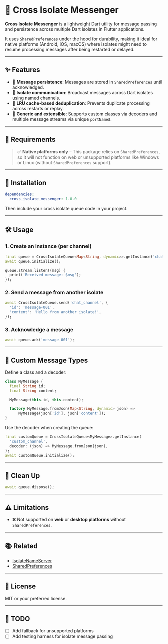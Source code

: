 # 📨 Cross Isolate Messenger

**Cross Isolate Messenger** is a lightweight Dart utility for message passing and persistence across multiple Dart isolates in Flutter applications.

It uses `SharedPreferences` under the hood for durability, making it ideal for native platforms (Android, iOS, macOS) where isolates might need to resume processing messages after being restarted or delayed.

---

## ✨ Features

- 🔄 **Message persistence**: Messages are stored in `SharedPreferences` until acknowledged.
- 🚦 **Isolate communication**: Broadcast messages across Dart isolates using named channels.
- 🧠 **LRU cache-based deduplication**: Prevents duplicate processing across restarts or replay.
- 🧱 **Generic and extensible**: Supports custom classes via decoders and multiple message streams via unique `portName`s.

---

## 🧩 Requirements

> ✅ **Native platforms only** – This package relies on `SharedPreferences`, so it will not function on web or unsupported platforms like Windows or Linux (without `SharedPreferences` support).

---

## 🚀 Installation

```yaml
dependencies:
  cross_isolate_messenger: 1.0.0
````

Then include your cross isolate queue code in your project.

---

## 🛠 Usage

### 1. Create an instance (per channel)

```dart
final queue = CrossIsolateQueue<Map<String, dynamic>>.getInstance('chat_channel');
await queue.initialize();

queue.stream.listen((msg) {
  print('Received message: $msg');
});
```

### 2. Send a message from another isolate

```dart
await CrossIsolateQueue.send('chat_channel', {
  'id': 'message-001',
  'content': 'Hello from another isolate!',
});
```

### 3. Acknowledge a message

```dart
await queue.ack('message-001');
```

---

## 🔁 Custom Message Types

Define a class and a decoder:

```dart
class MyMessage {
  final String id;
  final String content;

  MyMessage(this.id, this.content);

  factory MyMessage.fromJson(Map<String, dynamic> json) =>
      MyMessage(json['id'], json['content']);
}
```

Use the decoder when creating the queue:

```dart
final customQueue = CrossIsolateQueue<MyMessage>.getInstance(
  'custom_channel',
  decoder: (json) => MyMessage.fromJson(json),
);
await customQueue.initialize();
```

---

## 🧼 Clean Up

```dart
await queue.dispose();
```

---

## ⚠ Limitations

* ❌ Not supported on **web** or **desktop platforms** without `SharedPreferences`.
---

## 📚 Related

* [IsolateNameServer](https://api.flutter.dev/flutter/dart-isolate/IsolateNameServer-class.html)
* [SharedPreferences](https://pub.dev/packages/shared_preferences)

---

## 📄 License

MIT or your preferred license.

---

## 👷 TODO

* [ ] Add fallback for unsupported platforms
* [ ] Add testing harness for isolate message passing
